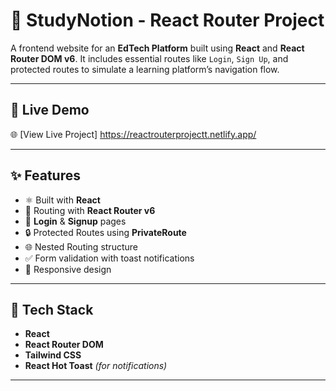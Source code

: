 # 📘 StudyNotion - React Router Project

A frontend website for an **EdTech Platform** built using **React** and **React Router DOM v6**. 
It includes essential routes like `Login`, `Sign Up`, and protected routes to simulate a learning platform’s navigation flow.

---

## 🔗 Live Demo

🌐 [View Live Project]  https://reactrouterprojectt.netlify.app/

---

## ✨ Features

- ⚛️ Built with **React**
- 📁 Routing with **React Router v6**
- 🔐 **Login** & **Signup** pages
- 🔒 Protected Routes using **PrivateRoute**
- 🌐 Nested Routing structure
- ✅ Form validation with toast notifications
- 📱 Responsive design

---

## 🧱 Tech Stack

- **React**
- **React Router DOM**
- **Tailwind CSS** 
- **React Hot Toast** *(for notifications)*

---
